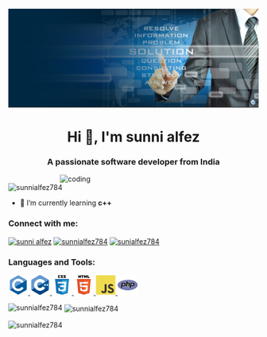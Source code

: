 ![logo](https://github.com/Sunnialfez784/sunni-alfez/blob/main/Screenshot%202024-09-09%20215916.png)
<h1 align="center">Hi 👋, I'm sunni alfez</h1>
<h3 align="center">A passionate software developer from India</h3>

<img align="right" alt="coding" width="400" src="https://miro.medium.com/max/1360/0*7Q3yvSIv_t0ioJ-Z.gif"/>

<p align="left"> <img src="https://komarev.com/ghpvc/?username=sunnialfez784&label=Profile%20views&color=0e75b6&style=flat" alt="sunnialfez784" /> </p>

- 🌱 I’m currently learning **c++**

<h3 align="left">Connect with me:</h3>
<p align="left">
<a href="https://fb.com/sunni alfez" target="blank"><img align="center" src="https://raw.githubusercontent.com/rahuldkjain/github-profile-readme-generator/master/src/images/icons/Social/facebook.svg" alt="sunni alfez" height="30" width="40" /></a>
<a href="https://instagram.com/sunnialfez784" target="blank"><img align="center" src="https://raw.githubusercontent.com/rahuldkjain/github-profile-readme-generator/master/src/images/icons/Social/instagram.svg" alt="sunnialfez784" height="30" width="40" /></a>
<a href="https://www.youtube.com/c/sunialfez784" target="blank"><img align="center" src="https://raw.githubusercontent.com/rahuldkjain/github-profile-readme-generator/master/src/images/icons/Social/youtube.svg" alt="sunialfez784" height="30" width="40" /></a>
</p>

<h3 align="left">Languages and Tools:</h3>
<p align="left"> <a href="https://www.cprogramming.com/" target="_blank" rel="noreferrer"> <img src="https://raw.githubusercontent.com/devicons/devicon/master/icons/c/c-original.svg" alt="c" width="40" height="40"/> </a> <a href="https://www.w3schools.com/cpp/" target="_blank" rel="noreferrer"> <img src="https://raw.githubusercontent.com/devicons/devicon/master/icons/cplusplus/cplusplus-original.svg" alt="cplusplus" width="40" height="40"/> </a> <a href="https://www.w3schools.com/css/" target="_blank" rel="noreferrer"> <img src="https://raw.githubusercontent.com/devicons/devicon/master/icons/css3/css3-original-wordmark.svg" alt="css3" width="40" height="40"/> </a> <a href="https://www.w3.org/html/" target="_blank" rel="noreferrer"> <img src="https://raw.githubusercontent.com/devicons/devicon/master/icons/html5/html5-original-wordmark.svg" alt="html5" width="40" height="40"/> </a> <a href="https://developer.mozilla.org/en-US/docs/Web/JavaScript" target="_blank" rel="noreferrer"> <img src="https://raw.githubusercontent.com/devicons/devicon/master/icons/javascript/javascript-original.svg" alt="javascript" width="40" height="40"/> </a> <a href="https://www.php.net" target="_blank" rel="noreferrer"> <img src="https://raw.githubusercontent.com/devicons/devicon/master/icons/php/php-original.svg" alt="php" width="40" height="40"/> </a> </p>

<p><img align="left" src="https://github-readme-stats.vercel.app/api/top-langs?username=sunnialfez784&show_icons=true&locale=en&layout=compact" alt="sunnialfez784" /></p>

<p>&nbsp;<img align="center" src="https://github-readme-stats.vercel.app/api?username=sunnialfez784&show_icons=true&locale=en" alt="sunnialfez784" /></p>

<p><img align="center" src="https://github-readme-streak-stats.herokuapp.com/?user=sunnialfez784&" alt="sunnialfez784" /></p>
